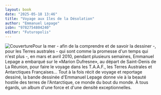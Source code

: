 ```yaml
---
layout: book
date: "2025-05-18 13:46"
title: "Voyage aux îles de la Désolation"
author: "Emmanuel Lepage"
isbn: "9782754804240"
editor: "Futuropolis"
---
```

![Couverture](/img/9782754804240.jpeg)Pour la mer - afin de la comprendre et de savoir la dessiner -, pour les Terres australes - qui sont comme la promesse d'un temps qui n'est plus -, en mars et avril 2010, pendant plusieurs semaines, Emmanuel Lepage a embarqué sur le «Marion Dufresne», au départ de Saint-Denis de La Réunion, pour faire le voyage dans les T.A.A.F., les Terres Australes et Antarctiques Françaises... Tout à la fois récit de voyage et reportage dessiné, la bande dessinée d'Emmanuel Lepage donne vie à la beauté hostile des terres de l'Antarctique, ce monde du bout du monde. À tous égards, un album d'une force et d'une densité exceptionnelles.